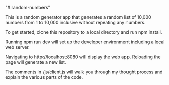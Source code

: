 "# random-numbers" 

This is a random generator app that generates a random list of 10,000 numbers from 1 to 10,000 inclusive without repeating any numbers.

To get started, clone this repository to a local directory and run npm install.

Running npm run dev will set up the developer environment including a local web server.

Navigating to http://localhost:8080 will display the web app. Reloading the page will generate a new list.

The comments in /js/client.js will walk you through my thought process and explain the various parts of the code.